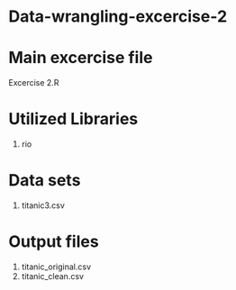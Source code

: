 # Data-wrangling-excercise-2

# Main excercise file
Excercise 2.R

# Utilized Libraries
1. rio

# Data sets
1. titanic3.csv

# Output files
1. titanic_original.csv
2. titanic_clean.csv
